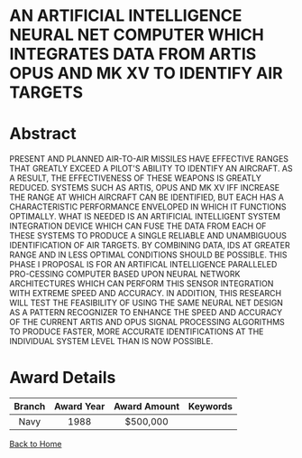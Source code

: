 
AN ARTIFICIAL INTELLIGENCE NEURAL NET COMPUTER WHICH INTEGRATES DATA FROM ARTIS OPUS AND MK XV TO IDENTIFY AIR TARGETS
======================================================================================================================

# Abstract


PRESENT AND PLANNED AIR-TO-AIR MISSILES HAVE EFFECTIVE RANGES THAT GREATLY EXCEED A PILOT'S ABILITY TO IDENTIFY AN AIRCRAFT. AS A RESULT, THE EFFECTIVENESS OF THESE WEAPONS IS GREATLY REDUCED. SYSTEMS SUCH AS ARTIS, OPUS AND MK XV IFF INCREASE THE RANGE AT WHICH AIRCRAFT CAN BE IDENTIFIED, BUT EACH HAS A CHARACTERISTIC PERFORMANCE ENVELOPED IN WHICH IT FUNCTIONS OPTIMALLY. WHAT IS NEEDED IS AN ARTIFICIAL INTELLIGENT SYSTEM INTEGRATION DEVICE WHICH CAN FUSE THE DATA FROM EACH OF THESE SYSTEMS TO PRODUCE A SINGLE RELIABLE AND UNAMBIGUOUS IDENTIFICATION OF AIR TARGETS. BY COMBINING DATA, IDS AT GREATER RANGE AND IN LESS OPTIMAL CONDITIONS SHOULD BE POSSIBLE. THIS PHASE I PROPOSAL IS FOR AN ARTIFICAL INTELLIGENCE PARALLELED PRO-CESSING COMPUTER BASED UPON NEURAL NETWORK ARCHITECTURES WHICH CAN PERFORM THIS SENSOR INTEGRATION WITH EXTREME SPEED AND ACCURACY. IN ADDITION, THIS RESEARCH WILL TEST THE FEASIBILITY OF USING THE SAME NEURAL NET DESIGN AS A PATTERN RECOGNIZER TO ENHANCE THE SPEED AND ACCURACY OF THE CURRENT ARTIS AND OPUS SIGNAL PROCESSING ALGORITHMS TO PRODUCE FASTER, MORE ACCURATE IDENTIFICATIONS AT THE INDIVIDUAL SYSTEM LEVEL THAN IS NOW POSSIBLE.  

# Award Details

|Branch|Award Year|Award Amount|Keywords|
| :---: | :---: | :---: | :---: |
|Navy|1988|$500,000||
  
  


[Back to Home](https://github.com/chrischow/dod_sbir_awards/CC/#894)
